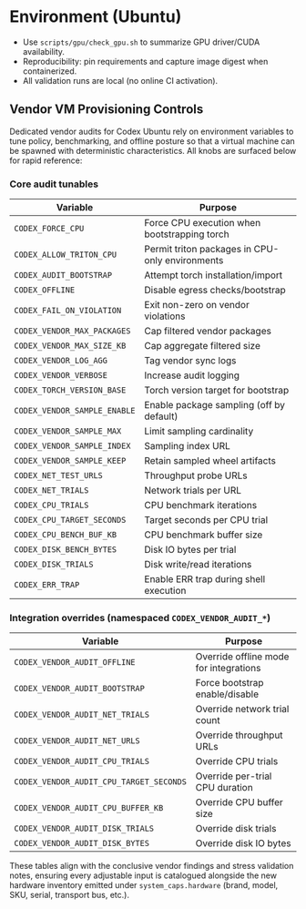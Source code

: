 <!-- BEGIN: CODEX_ENV_DOC -->

# Environment (Ubuntu)

- Use `scripts/gpu/check_gpu.sh` to summarize GPU driver/CUDA availability.
- Reproducibility: pin requirements and capture image digest when containerized.
- All validation runs are local (no online CI activation).

## Vendor VM Provisioning Controls

Dedicated vendor audits for Codex Ubuntu rely on environment variables to tune
policy, benchmarking, and offline posture so that a virtual machine can be
spawned with deterministic characteristics. All knobs are surfaced below for
rapid reference:

### Core audit tunables

| Variable | Purpose |
| -------- | ------- |
| `CODEX_FORCE_CPU` | Force CPU execution when bootstrapping torch |
| `CODEX_ALLOW_TRITON_CPU` | Permit triton packages in CPU-only environments |
| `CODEX_AUDIT_BOOTSTRAP` | Attempt torch installation/import |
| `CODEX_OFFLINE` | Disable egress checks/bootstrap |
| `CODEX_FAIL_ON_VIOLATION` | Exit non-zero on vendor violations |
| `CODEX_VENDOR_MAX_PACKAGES` | Cap filtered vendor packages |
| `CODEX_VENDOR_MAX_SIZE_KB` | Cap aggregate filtered size |
| `CODEX_VENDOR_LOG_AGG` | Tag vendor sync logs |
| `CODEX_VENDOR_VERBOSE` | Increase audit logging |
| `CODEX_TORCH_VERSION_BASE` | Torch version target for bootstrap |
| `CODEX_VENDOR_SAMPLE_ENABLE` | Enable package sampling (off by default) |
| `CODEX_VENDOR_SAMPLE_MAX` | Limit sampling cardinality |
| `CODEX_VENDOR_SAMPLE_INDEX` | Sampling index URL |
| `CODEX_VENDOR_SAMPLE_KEEP` | Retain sampled wheel artifacts |
| `CODEX_NET_TEST_URLS` | Throughput probe URLs |
| `CODEX_NET_TRIALS` | Network trials per URL |
| `CODEX_CPU_TRIALS` | CPU benchmark iterations |
| `CODEX_CPU_TARGET_SECONDS` | Target seconds per CPU trial |
| `CODEX_CPU_BENCH_BUF_KB` | CPU benchmark buffer size |
| `CODEX_DISK_BENCH_BYTES` | Disk IO bytes per trial |
| `CODEX_DISK_TRIALS` | Disk write/read iterations |
| `CODEX_ERR_TRAP` | Enable ERR trap during shell execution |

### Integration overrides (namespaced `CODEX_VENDOR_AUDIT_*`)

| Variable | Purpose |
| -------- | ------- |
| `CODEX_VENDOR_AUDIT_OFFLINE` | Override offline mode for integrations |
| `CODEX_VENDOR_AUDIT_BOOTSTRAP` | Force bootstrap enable/disable |
| `CODEX_VENDOR_AUDIT_NET_TRIALS` | Override network trial count |
| `CODEX_VENDOR_AUDIT_NET_URLS` | Override throughput URLs |
| `CODEX_VENDOR_AUDIT_CPU_TRIALS` | Override CPU trials |
| `CODEX_VENDOR_AUDIT_CPU_TARGET_SECONDS` | Override per-trial CPU duration |
| `CODEX_VENDOR_AUDIT_CPU_BUFFER_KB` | Override CPU buffer size |
| `CODEX_VENDOR_AUDIT_DISK_TRIALS` | Override disk trials |
| `CODEX_VENDOR_AUDIT_DISK_BYTES` | Override disk IO bytes |

These tables align with the conclusive vendor findings and stress validation
notes, ensuring every adjustable input is catalogued alongside the new hardware
inventory emitted under `system_caps.hardware` (brand, model, SKU, serial,
transport bus, etc.).
